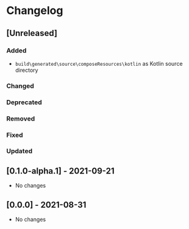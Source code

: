 # Changelog

## [Unreleased]

### Added
- `build\generated\source\composeResources\kotlin` as Kotlin source directory

### Changed

### Deprecated

### Removed

### Fixed

### Updated

## [0.1.0-alpha.1] - 2021-09-21
- No changes

## [0.0.0] - 2021-08-31
- No changes
